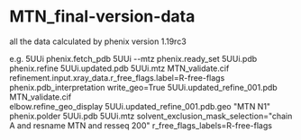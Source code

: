 # MTN_final-version-data
all the data calculated by phenix version 1.19rc3 

e.g. 5UUi 
   phenix.fetch_pdb 5UUi --mtz 
   phenix.ready_set 5UUi.pdb   
   phenix.refine 5UUi.updated.pdb 5UUi.mtz MTN_validate.cif refinement.input.xray_data.r_free_flags.label=R-free-flags
   phenix.pdb_interpretation write_geo=True 5UUi.updated_refine_001.pdb MTN_validate.cif    
   elbow.refine_geo_display 5UUi.updated_refine_001.pdb.geo "MTN N1"
   phenix.polder 5UUi.pdb 5UUi.mtz solvent_exclusion_mask_selection="chain A and resname MTN and resseq 200" r_free_flags_labels=R-free-flags
